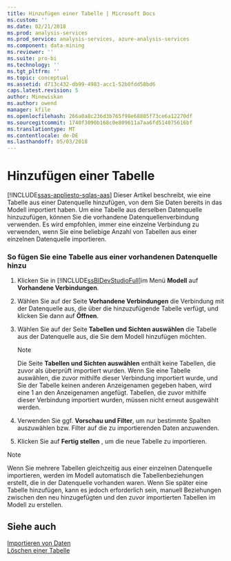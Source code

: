 ```yaml
---
title: Hinzufügen einer Tabelle | Microsoft Docs
ms.custom: ''
ms.date: 02/21/2018
ms.prod: analysis-services
ms.prod_service: analysis-services, azure-analysis-services
ms.component: data-mining
ms.reviewer: ''
ms.suite: pro-bi
ms.technology: ''
ms.tgt_pltfrm: ''
ms.topic: conceptual
ms.assetid: d713c432-db99-4983-acc1-52b0fdd58bd6
caps.latest.revision: 5
author: Minewiskan
ms.author: owend
manager: kfile
ms.openlocfilehash: 266a0a8c236d3b765f98e68805f73ce6a12270df
ms.sourcegitcommit: 1740f3090b168c0e809611a7aa6fd514075616bf
ms.translationtype: MT
ms.contentlocale: de-DE
ms.lasthandoff: 05/03/2018
---
```

# <a name="add-a-table"></a>Hinzufügen einer Tabelle
[!INCLUDE[ssas-appliesto-sqlas-aas](../../includes/ssas-appliesto-sqlas-aas.md)]
  Dieser Artikel beschreibt, wie eine Tabelle aus einer Datenquelle hinzufügen, von dem Sie Daten bereits in das Modell importiert haben. Um eine Tabelle aus derselben Datenquelle hinzuzufügen, können Sie die vorhandene Datenquellenverbindung verwenden. Es wird empfohlen, immer eine einzelne Verbindung zu verwenden, wenn Sie eine beliebige Anzahl von Tabellen aus einer einzelnen Datenquelle importieren.  
  
### <a name="to-add-a-table-from-an-existing-data-source"></a>So fügen Sie eine Tabelle aus einer vorhandenen Datenquelle hinzu  
  
1.  Klicken Sie in [!INCLUDE[ssBIDevStudioFull](../../includes/ssbidevstudiofull-md.md)]im Menü **Modell** auf **Vorhandene Verbindungen**.  
  
2.  Wählen Sie auf der Seite **Vorhandene Verbindungen** die Verbindung mit der Datenquelle aus, die über die hinzuzufügende Tabelle verfügt, und klicken Sie dann auf **Öffnen**.  
  
3.  Wählen Sie auf der Seite **Tabellen und Sichten auswählen** die Tabelle aus der Datenquelle aus, die Sie dem Modell hinzufügen möchten.  
  
    > [!NOTE]  
    >  Die Seite **Tabellen und Sichten auswählen** enthält keine Tabellen, die zuvor als überprüft importiert wurden.  Wenn Sie eine Tabelle auswählen, die zuvor mithilfe dieser Verbindung importiert wurde, und Sie der Tabelle keinen anderen Anzeigenamen gegeben haben, wird eine 1 an den Anzeigenamen angefügt. Tabellen, die zuvor mithilfe dieser Verbindung importiert wurden, müssen nicht erneut ausgewählt werden.  
  
4.  Verwenden Sie ggf. **Vorschau und Filter**, um nur bestimmte Spalten auszuwählen bzw. Filter auf die zu importierenden Daten anzuwenden.  
  
5.  Klicken Sie auf **Fertig stellen** , um die neue Tabelle zu importieren.  
  
> [!NOTE]  
>  Wenn Sie mehrere Tabellen gleichzeitig aus einer einzelnen Datenquelle importieren, werden im Modell automatisch die Tabellenbeziehungen erstellt, die in der Datenquelle vorhanden waren. Wenn Sie später eine Tabelle hinzufügen, kann es jedoch erforderlich sein, manuell Beziehungen zwischen den neu hinzugefügten und den zuvor importierten Tabellen im Modell zu erstellen.  
  
## <a name="see-also"></a>Siehe auch  
 [Importieren von Daten](http://msdn.microsoft.com/library/6617b2a2-9f69-433e-89e0-4c5dc92982cf)   
 [Löschen einer Tabelle](../../analysis-services/tabular-models/delete-a-table-ssas-tabular.md)  
  
  
